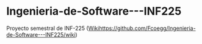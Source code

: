 # Ingenieria-de-Software---INF225
Proyecto semestral de INF-225
([Wiki](https://github.com/Fcoegg/Ingenieria-de-Software---INF225/wiki)https://github.com/Fcoegg/Ingenieria-de-Software---INF225/wiki)
